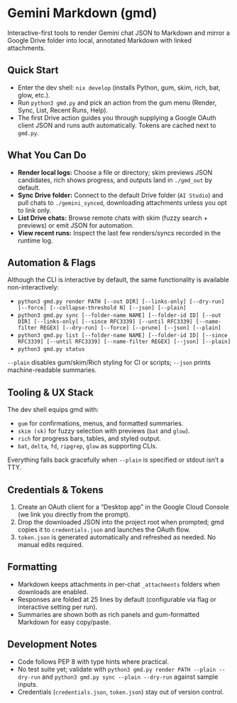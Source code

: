 # Gemini Markdown (gmd)

Interactive-first tools to render Gemini chat JSON to Markdown and mirror a Google Drive folder into local, annotated Markdown with linked attachments.

## Quick Start
- Enter the dev shell: `nix develop` (installs Python, gum, skim, rich, bat, glow, etc.).
- Run `python3 gmd.py` and pick an action from the gum menu (Render, Sync, List, Recent Runs, Help).
- The first Drive action guides you through supplying a Google OAuth client JSON and runs auth automatically. Tokens are cached next to `gmd.py`.

## What You Can Do
- **Render local logs:** Choose a file or directory; skim previews JSON candidates, rich shows progress, and outputs land in `./gmd_out` by default.
- **Sync Drive folder:** Connect to the default Drive folder (`AI Studio`) and pull chats to `./gemini_synced`, downloading attachments unless you opt to link only.
- **List Drive chats:** Browse remote chats with skim (fuzzy search + previews) or emit JSON for automation.
- **View recent runs:** Inspect the last few renders/syncs recorded in the runtime log.

## Automation & Flags
Although the CLI is interactive by default, the same functionality is available non-interactively:
- `python3 gmd.py render PATH [--out DIR] [--links-only] [--dry-run] [--force] [--collapse-threshold N] [--json] [--plain]`
- `python3 gmd.py sync [--folder-name NAME] [--folder-id ID] [--out DIR] [--links-only] [--since RFC3339] [--until RFC3339] [--name-filter REGEX] [--dry-run] [--force] [--prune] [--json] [--plain]`
- `python3 gmd.py list [--folder-name NAME] [--folder-id ID] [--since RFC3339] [--until RFC3339] [--name-filter REGEX] [--json] [--plain]`
- `python3 gmd.py status`

`--plain` disables gum/skim/Rich styling for CI or scripts; `--json` prints machine-readable summaries.

## Tooling & UX Stack
The dev shell equips gmd with:
- `gum` for confirmations, menus, and formatted summaries.
- `skim (sk)` for fuzzy selection with previews (`bat` and `glow`).
- `rich` for progress bars, tables, and styled output.
- `bat`, `delta`, `fd`, `ripgrep`, `glow` as supporting CLIs.

Everything falls back gracefully when `--plain` is specified or stdout isn’t a TTY.

## Credentials & Tokens
1. Create an OAuth client for a “Desktop app” in the Google Cloud Console (we link you directly from the prompt).
2. Drop the downloaded JSON into the project root when prompted; gmd copies it to `credentials.json` and launches the OAuth flow.
3. `token.json` is generated automatically and refreshed as needed. No manual edits required.

## Formatting
- Markdown keeps attachments in per-chat `_attachments` folders when downloads are enabled.
- Responses are folded at 25 lines by default (configurable via flag or interactive setting per run).
- Summaries are shown both as rich panels and gum-formatted Markdown for easy copy/paste.

## Development Notes
- Code follows PEP 8 with type hints where practical.
- No test suite yet; validate with `python3 gmd.py render PATH --plain --dry-run` and `python3 gmd.py sync --plain --dry-run` against sample inputs.
- Credentials (`credentials.json`, `token.json`) stay out of version control.
